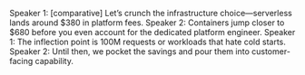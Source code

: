 Speaker 1: [comparative] Let’s crunch the infrastructure choice—serverless lands around $380 in platform fees.
Speaker 2: Containers jump closer to $680 before you even account for the dedicated platform engineer.
Speaker 1: The inflection point is 100M requests or workloads that hate cold starts.
Speaker 2: Until then, we pocket the savings and pour them into customer-facing capability.
